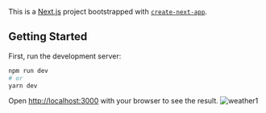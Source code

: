 This is a [Next.js](https://nextjs.org/) project bootstrapped with [`create-next-app`](https://github.com/vercel/next.js/tree/canary/packages/create-next-app).

## Getting Started

First, run the development server:

```bash
npm run dev
# or
yarn dev
```

Open [http://localhost:3000](http://localhost:3000) with your browser to see the result.
![weather1](https://user-images.githubusercontent.com/107386589/177516668-1e63c22c-ad3c-4817-8bb4-4875b3f0dd81.png)
